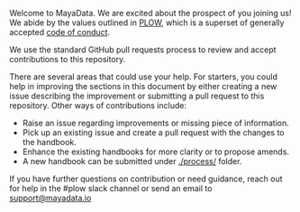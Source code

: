 Welcome to MayaData. We are excited about the prospect of you joining us! We abide by the values outlined in [PLOW](/plow/plow.md), which is a superset of generally accepted [code of conduct](CODE_OF_CONDUCT.md).

We use the standard GitHub pull requests process to review and accept contributions to this repository.

There are several areas that could use your help. For starters, you could help in improving the sections in this document by either creating a new issue describing the improvement or submitting a pull request to this repository. Other ways of contributions include:
- Raise an issue regarding improvements or missing piece of information.
- Pick up an existing issue and create a pull request with the changes to the handbook.
- Enhance the existing handbooks for more clarity or to propose amends.
- A new handbook can be submitted under [./process/](./process/) folder.

If you have further questions on contribution or need guidance, reach out for help in the #plow slack channel or send an email to support@mayadata.io
